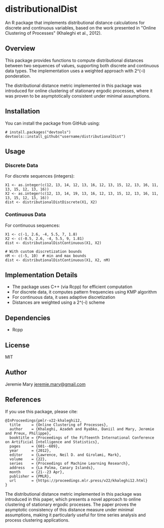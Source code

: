 # distributionalDist

An R package that implements distributional distance calculations for discrete and continuous variables, based on the work presented in "Online Clustering of Processes" (Khaleghi et al., 2012).

## Overview

This package provides functions to compute distributional distances between two sequences of values, supporting both discrete and continuous data types. The implementation uses a weighted approach with 2^(-i) ponderation.

The distributional distance metric implemented in this package was introduced for online clustering of stationary ergodic processes, where it was proven to be asymptotically consistent under minimal assumptions.

## Installation

You can install the package from GitHub using:

    # install.packages("devtools")
    devtools::install_github("username/distributionalDist")

## Usage

### Discrete Data

For discrete sequences (integers):

    X1 <- as.integer(c(12, 13, 14, 12, 13, 16, 12, 13, 15, 12, 13, 16, 11, 13, 15, 12, 13, 16))
    X2 <- as.integer(c(12, 13, 14, 19, 13, 16, 12, 13, 15, 12, 13, 16, 11, 13, 15, 12, 13, 16))
    dist <- distributionalDistDiscrete(X1, X2)

### Continuous Data

For continuous sequences:

    X1 <- c(-1, 2.6, -4, 5.5, 7, 1.8)
    X2 <- c(-0.5, 2.6, -4, 5.5, 9, 1.81)
    dist <- distributionalDistContinuous(X1, X2)

    # With custom discretization bounds
    nM <- c(-5, 10)  # min and max bounds
    dist <- distributionalDistContinuous(X1, X2, nM)

## Implementation Details

- The package uses C++ (via Rcpp) for efficient computation
- For discrete data, it computes pattern frequencies using KMP algorithm
- For continuous data, it uses adaptive discretization
- Distances are weighted using a 2^(-i) scheme

## Dependencies

- Rcpp

## License

MIT

## Author

Jeremie Mary <jeremie.mary@gmail.com>

## References

If you use this package, please cite:

    @InProceedings{pmlr-v22-khaleghi12,
      title     = {Online Clustering of Processes},
      author    = {Khaleghi, Azadeh and Ryabko, Daniil and Mary, Jeremie and Preux, Philippe},
      booktitle = {Proceedings of the Fifteenth International Conference on Artificial Intelligence and Statistics},
      pages     = {601--609},
      year      = {2012},
      editor    = {Lawrence, Neil D. and Girolami, Mark},
      volume    = {22},
      series    = {Proceedings of Machine Learning Research},
      address   = {La Palma, Canary Islands},
      month     = {21--23 Apr},
      publisher = {PMLR},
      url       = {https://proceedings.mlr.press/v22/khaleghi12.html}
    }

The distributional distance metric implemented in this package was introduced in this paper, which presents a novel approach to online clustering of stationary ergodic processes. The paper proves the asymptotic consistency of this distance measure under minimal assumptions, making it particularly useful for time series analysis and process clustering applications.

